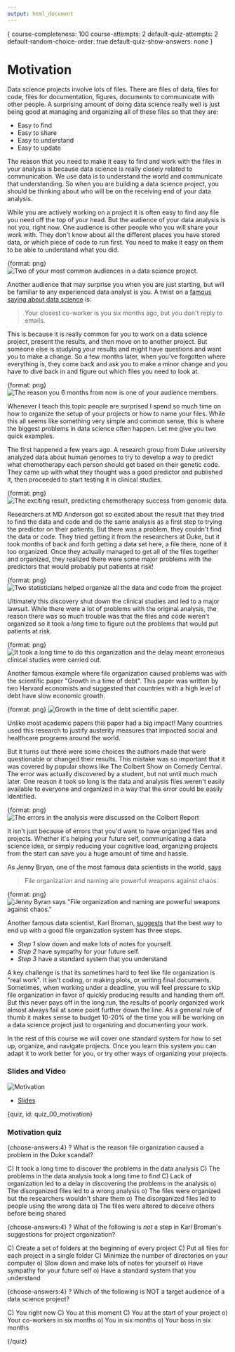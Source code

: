 ```yaml
---
output: html_document
---
```




{
course-completeness: 100
course-attempts: 2
default-quiz-attempts: 2
default-random-choice-order: true
default-quiz-show-answers: none
}

# Motivation

Data science projects involve lots of files. There are files of data, files for code, files for documentation, figures, documents to communicate with other people. A surprising amount of doing data science really well is just being good at managing and organizing all of these files so that they are:

* Easy to find
* Easy to share
* Easy to understand
* Easy to update

The reason that you need to make it easy to find and work with the files in your analysis is because data science is really closely related to communication. We use data is to understand the world and communicate that understanding. So when you are building a data science project, you should be thinking about who will be on the receiving end of your data analysis.

While you are actively working on a project it is often easy to find any file you need off the top of your head. But the audience of your data analysis is not you, right now. One audience is other people who you will share your work with. They don't know about all the different places you have stored data, or which piece of code to run first. You need to make it easy on them to be able to understand what you did.

{format: png}
![Two of your most common audiences in a data science project.](https://docs.google.com/presentation/d/1DJ7dlj8HEWdX9EL0dbNpl-gwAhI01JXSL8REAzmuQjw/export/png?id=1DJ7dlj8HEWdX9EL0dbNpl-gwAhI01JXSL8REAzmuQjw&pageid=g37d0e66653_0_13)

Another audience that may surprise you when you are just starting, but will be familiar to any experienced data analyst is you. A twist on a [famous saying about data science](http://kbroman.org/Tools4RR/assets/lectures/01_intro.pdf) is:

> Your closest co-worker is you six months ago, but you don't reply to emails.

This is because it is really common for you to work on a data science project, present the results, and then move on to another project. But someone else is studying your results and might have questions and want you to make a change. So a few months later, when you've forgotten where everything is, they come back and ask you to make a minor change and you have to dive back in and figure out which files you need to look at.

{format: png}
![The reason you 6 months from now is one of your audience members.](https://docs.google.com/presentation/d/1DJ7dlj8HEWdX9EL0dbNpl-gwAhI01JXSL8REAzmuQjw/export/png?id=1DJ7dlj8HEWdX9EL0dbNpl-gwAhI01JXSL8REAzmuQjw&pageid=g37d0e66653_0_29)

Whenever I teach this topic people are surprised I spend so much time on how to organize the setup of your projects or how to name your files. While this all seems like something very simple and common sense, this is where the biggest problems in data science often happen. Let me give you two quick examples.

The first happened a few years ago. A research group from Duke university analyzed data about human genomes to try to develop a way to predict what chemotherapy each person should get based on their genetic code. They came up with what they thought was a good predictor and published it, then proceeded to start testing it in clinical studies.

{format: png}
![The exciting result, predicting chemotherapy success from genomic data.](https://docs.google.com/presentation/d/1DJ7dlj8HEWdX9EL0dbNpl-gwAhI01JXSL8REAzmuQjw/export/png?id=1DJ7dlj8HEWdX9EL0dbNpl-gwAhI01JXSL8REAzmuQjw&pageid=g37d0e66653_0_46)

Researchers at MD Anderson got so excited about the result that they tried to find the data and code and do the same analysis as a first step to trying the predictor on their patients. But there was a problem, they couldn't find the data or code. They tried getting it from the researchers at Duke, but it took months of back and forth getting a data set here, a file there, none of it too organized. Once they actually managed to get all of the files together and organized, they realized there were some major problems with the predictors that would probably put patients at risk!

{format: png}
![Two statisticians helped organize all the data and code from the project](https://docs.google.com/presentation/d/1DJ7dlj8HEWdX9EL0dbNpl-gwAhI01JXSL8REAzmuQjw/export/png?id=1DJ7dlj8HEWdX9EL0dbNpl-gwAhI01JXSL8REAzmuQjw&pageid=g37d0e66653_0_52)

Ultimately this discovery shut down the clinical studies and led to a major lawsuit. While there were a lot of problems with the original analysis, the reason there was so much trouble was that the files and code weren't organized so it took a _long_ time to figure out the problems that would put patients at risk.

{format: png}
![It took a long time to do this organization and the delay meant erroneous clinical studies were carried out.](https://docs.google.com/presentation/d/1DJ7dlj8HEWdX9EL0dbNpl-gwAhI01JXSL8REAzmuQjw/export/png?id=1DJ7dlj8HEWdX9EL0dbNpl-gwAhI01JXSL8REAzmuQjw&pageid=g37d0e66653_0_57)


Another famous example where file organization caused problems was with the scientific paper "Growth in a time of debt". This paper was written by two Harvard economists and suggested that countries with a high level of debt have slow economic growth.

{format: png}
![Growth in the time of debt scientific paper.](https://docs.google.com/presentation/d/1DJ7dlj8HEWdX9EL0dbNpl-gwAhI01JXSL8REAzmuQjw/export/png?id=1DJ7dlj8HEWdX9EL0dbNpl-gwAhI01JXSL8REAzmuQjw&pageid=g313d649b28_0_214)

Unlike most academic papers this paper had a big impact! Many countries used this research to justify austerity measures that impacted social and healthcare programs around the world.

But it turns out there were some choices the authors made that were questionable or changed their results. This mistake was so important that it was covered by popular shows like The Colbert Show on Comedy Central. The error was actually discovered by a student, but not until much much later. One reason it took so long is the data and analysis files weren't easily available to everyone and organized in a way that the error could be easily identified.

{format: png}
![The errors in the analysis were discussed on the Colbert Report](https://docs.google.com/presentation/d/1DJ7dlj8HEWdX9EL0dbNpl-gwAhI01JXSL8REAzmuQjw/export/png?id=1DJ7dlj8HEWdX9EL0dbNpl-gwAhI01JXSL8REAzmuQjw&pageid=g313d649b28_0_205)


It isn't just because of errors that you'd want to have organized files and projects. Whether it's helping your future self, communicating a data science idea, or simply reducing your cognitive load, organizing projects from the start can save you a huge amount of time and hassle.

As Jenny Bryan, one of the most famous data scientists in the world, [says](https://github.com/kbroman/datasciquotes)

> File organization and naming are powerful weapons against chaos.

{format: png}
![Jenny Byran says "File organization and naming are powerful weapons against chaos."](https://docs.google.com/presentation/d/1DJ7dlj8HEWdX9EL0dbNpl-gwAhI01JXSL8REAzmuQjw/export/png?id=1DJ7dlj8HEWdX9EL0dbNpl-gwAhI01JXSL8REAzmuQjw&pageid=g313d649b28_0_197)

Another famous data scientist, Karl Broman, [suggests](http://kbroman.org/Tools4RR/assets/lectures/06_org_eda.pdf) that the best way to end up with a good file organization system has three steps.  

* _Step 1_ slow down and make lots of notes for yourself.
* _Step 2_ have sympathy for your future self.
* _Step 3_ have a standard system that you understand

A key challenge is that its sometimes hard to feel like file organization is "real work". It isn't coding, or making plots, or writing final documents. Sometimes, when working under a deadline, you will feel pressure to skip file organization in favor of quickly producing results and handing them off. But this never pays off in the long run, the results of poorly organized work almost always fail at some point further down the line. As a general rule of thumb it makes sense to budget 10-20% of the time you will be working on a data science project just to organizing and documenting your work.

In the rest of this course we will cover one standard system for how to set up, organize, and navigate projects. Once you learn this system you can adapt it to work better for you, or try other ways of organizing your projects.


### Slides and Video

![Motivation](https://www.youtube.com/watch?v=JxoKkjRJFeI)

* [Slides](https://docs.google.com/presentation/d/1DJ7dlj8HEWdX9EL0dbNpl-gwAhI01JXSL8REAzmuQjw/edit?usp=sharing)



{quiz, id: quiz_00_motivation}

### Motivation quiz

{choose-answers:4}
? What is the reason file organization caused a problem in the Duke scandal?

C) It took a long time to discover the problems in the data analysis
C) The problems in the data analysis took a long time to find
C) Lack of organization led to a delay in discovering the problems in the analysis
o) The disorganized files led to a wrong analysis
o) The files were organized but the researchers wouldn't share them
o) The disorganized files led to people using the wrong data
o) The files were altered to deceive others before being shared

{choose-answers:4}
? What of the following is *not* a step in Karl Broman's suggestions for project organization?

C) Create a set of folders at the beginning of every project
C) Put all files for each project in a single folder
C) Minimize the number of directories on your computer
o) Slow down and make lots of notes for yourself
o) Have sympathy for your future self
o) Have a standard system that you understand

{choose-answers:4}
? Which of the following is NOT a target audience of a data science project?

C) You right now
C) You at this moment
C) You at the start of your project
o) Your co-workers in six months
o) You in six months
o) Your boss in six months


{/quiz}

